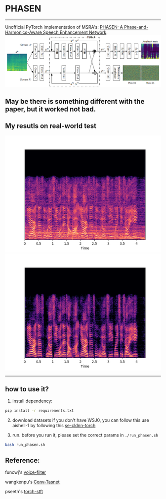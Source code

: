 # PHASEN

---

Unofficial PyTorch implementation of MSRA's:
    [PHASEN: A Phase-and-Harmonics-Aware Speech Enhancement Network](https://arxiv.org/abs/1911.04697).
![](./figs/phasen-net.png) 

May be there is something different with the paper, but it worked not bad.
---

## My resutls on real-world test
![Noisy](./figs/noisy.png)
![enh](./figs/phasen.png)

---

## how to use it?
1. install dependency:
```bash
pip install -r requirements.txt

```
2. download datasets 
if you don't have WSJ0, you can follow this use aishell-1 by following this [se-cldnn-torch](https://github.com/huyanxin/se-cldnn-torch) 

3. run.
before you run it, please set the correct params in `./run_phasen.sh`
```bash
bash run_phasen.sh
```

## Reference:
funcwj's [voice-filter](https://github.com/funcwj/voice-filter)

wangkenpu's [Conv-Tasnet](https://github.com/wangkenpu/Conv-TasNet-PyTorch)

pseeth's [torch-stft](https://github.com/pseeth/torch-stft)
